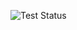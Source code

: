 ![Test Status](https://github.com/AlexanderPismenskiy/hexlet_pytest/workflows/pytest_check/badge.svg)